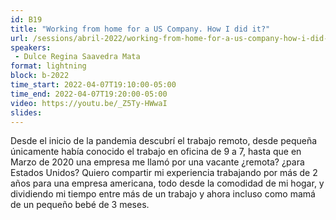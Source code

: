 ```yaml
---
id: B19
title: "Working from home for a US Company. How I did it?"
url: /sessions/abril-2022/working-from-home-for-a-us-company-how-i-did-it
speakers:
 - Dulce Regina Saavedra Mata
format: lightning
block: b-2022
time_start: 2022-04-07T19:10:00-05:00
time_end: 2022-04-07T19:20:00-05:00
video: https://youtu.be/_Z5Ty-HWwaI
slides:
---
```


Desde el inicio de la pandemia descubrí el trabajo remoto, desde pequeña únicamente había conocido el trabajo en oficina de 9 a 7, hasta que en Marzo de 2020 una empresa me llamó por una vacante ¿remota? ¿para Estados Unidos? Quiero compartir mi experiencia trabajando por más de 2 años para una empresa americana, todo desde la comodidad de mi hogar, y dividiendo mi tiempo entre más de un trabajo y ahora incluso como mamá de un pequeño bebé de 3 meses.